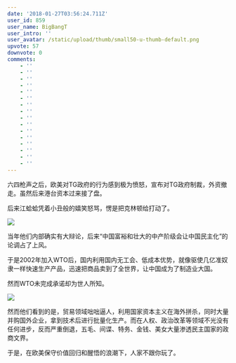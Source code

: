 ```yaml
---
date: '2018-01-27T03:56:24.711Z'
user_id: 859
user_name: BigBangT
user_intro: ''
user_avatar: /static/upload/thumb/small50-u-thumb-default.png
upvote: 57
downvote: 0
comments:
    - ''
    - ''
    - ''
    - ''
    - ''
    - ''
    - ''
    - ''
    - ''
    - ''
    - ''
    - ''
    - ''
    - ''
    - ''
    - ''
---
```


六四枪声之后，欧美对TG政府的行为感到极为愤怒，宣布对TG政府制裁，外资撤走。虽然后来港台资本过来接了盘。

后来江蛤蛤凭着小丑般的嬉笑怒骂，愣是把克林顿给打动了。

  

![](https://pincimg.com/posts/27695/0ccf664906bb918b66a8f4381ff6882b.jpg)

  

当年他们内部确实有大辩论，后来“中国富裕和壮大的中产阶级会让中国民主化”的论调占了上风。

于是2002年加入WTO后，国内利用国内无工会、低成本优势，就像驱使几亿准奴隶一样快速生产产品，迅速把商品卖到了全世界，让中国成为了制造业大国。

然而WTO未完成承诺却为世人所知。

![](https://pincimg.com/posts/27695/f34bfe206ccdff6ea7fa018bd281b90d.jpg)

  

然而他们看到的是，贸易领域咄咄逼人，利用国家资本主义在海外拼杀，同时大量并购国外企业，拿到技术后进行批量化生产。而在人权、政治改革等领域不光没有任何进步，反而严重倒退，五毛、间谍、特务、金钱、美女大量渗透民主国家的政商文界。

于是，在欧美保守价值回归和醒悟的浪潮下，人家不跟你玩了。
